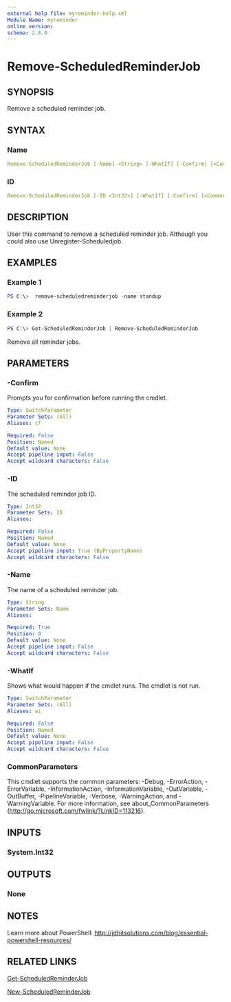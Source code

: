 ```yaml
---
external help file: myreminder-help.xml
Module Name: myreminder
online version:
schema: 2.0.0
---
```


# Remove-ScheduledReminderJob

## SYNOPSIS

Remove a scheduled reminder job.

## SYNTAX

### Name

```yaml
Remove-ScheduledReminderJob [-Name] <String> [-WhatIf] [-Confirm] [<CommonParameters>]
```

### ID

```yaml
Remove-ScheduledReminderJob [-ID <Int32>] [-WhatIf] [-Confirm] [<CommonParameters>]
```

## DESCRIPTION

User this command to remove a scheduled reminder job. Although you could also use Unregister-Scheduledjob.

## EXAMPLES

### Example 1

```powershell
PS C:\>  remove-scheduledreminderjob -name standup
```

### Example 2

```powershell
PS C:\> Get-ScheduledReminderJob | Remove-ScheduledReminderJob
```

Remove all reminder jobs.

## PARAMETERS

### -Confirm

Prompts you for confirmation before running the cmdlet.

```yaml
Type: SwitchParameter
Parameter Sets: (All)
Aliases: cf

Required: False
Position: Named
Default value: None
Accept pipeline input: False
Accept wildcard characters: False
```

### -ID

The scheduled reminder job ID.

```yaml
Type: Int32
Parameter Sets: ID
Aliases:

Required: False
Position: Named
Default value: None
Accept pipeline input: True (ByPropertyName)
Accept wildcard characters: False
```

### -Name

The name of a scheduled reminder job.

```yaml
Type: String
Parameter Sets: Name
Aliases:

Required: True
Position: 0
Default value: None
Accept pipeline input: False
Accept wildcard characters: False
```

### -WhatIf

Shows what would happen if the cmdlet runs. The cmdlet is not run.

```yaml
Type: SwitchParameter
Parameter Sets: (All)
Aliases: wi

Required: False
Position: Named
Default value: None
Accept pipeline input: False
Accept wildcard characters: False
```

### CommonParameters

This cmdlet supports the common parameters: -Debug, -ErrorAction, -ErrorVariable, -InformationAction, -InformationVariable, -OutVariable, -OutBuffer, -PipelineVariable, -Verbose, -WarningAction, and -WarningVariable. For more information, see about_CommonParameters (http://go.microsoft.com/fwlink/?LinkID=113216).

## INPUTS

### System.Int32

## OUTPUTS

### None

## NOTES

Learn more about PowerShell: http://jdhitsolutions.com/blog/essential-powershell-resources/

## RELATED LINKS

[Get-ScheduledReminderJob]()

[New-ScheduledReminderJob]()